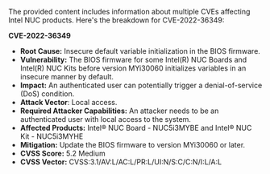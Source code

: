 The provided content includes information about multiple CVEs affecting Intel NUC products. Here's the breakdown for CVE-2022-36349:

**CVE-2022-36349**

*   **Root Cause:** Insecure default variable initialization in the BIOS firmware.
*   **Vulnerability:** The BIOS firmware for some Intel(R) NUC Boards and Intel(R) NUC Kits before version MYi30060 initializes variables in an insecure manner by default.
*   **Impact:** An authenticated user can potentially trigger a denial-of-service (DoS) condition.
*  **Attack Vector**: Local access.
*   **Required Attacker Capabilities:** An attacker needs to be an authenticated user with local access to the system.
*   **Affected Products:** Intel® NUC Board - NUC5i3MYBE and Intel® NUC Kit - NUC5i3MYHE
*   **Mitigation:** Update the BIOS firmware to version MYi30060 or later.
*   **CVSS Score:** 5.2 Medium
*   **CVSS Vector:** CVSS:3.1/AV:L/AC:L/PR:L/UI:N/S:C/C:N/I:L/A:L